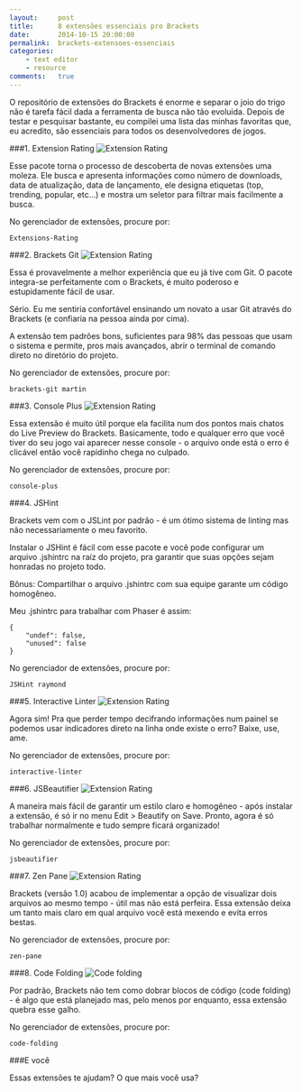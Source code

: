 ```yaml
---
layout:     post
title:      8 extensões essenciais pro Brackets
date:       2014-10-15 20:00:00
permalink:  brackets-extensoes-essenciais
categories: 
    - text editor
    - resource
comments:   true
---
```


O repositório de extensões do Brackets é enorme e separar o joio do trigo não é tarefa fácil dada a ferramenta de busca não tão evoluida. Depois de testar e pesquisar bastante, eu compilei uma lista das minhas favoritas que, eu acredito, são essenciais para todos os desenvolvedores de jogos.


###1. Extension Rating
![Extension Rating]({{site.baseurl}}/assets/brackets/extension_rating.png)

Esse pacote torna o processo de descoberta de novas extensões uma moleza. Ele busca e apresenta informações como número de downloads, data de atualização, data de lançamento, ele designa etiquetas (top, trending, popular, etc...) e mostra um seletor para filtrar mais facilmente a busca.

No gerenciador de extensões, procure por:

    Extensions-Rating

###2. Brackets Git
![Extension Rating]({{site.baseurl}}/assets/brackets/git.png)

Essa é provavelmente a melhor experiência que eu já tive com Git. O pacote integra-se perfeitamente com o Brackets, é muito poderoso e estupidamente fácil de usar.

Sério. Eu me sentiria confortável ensinando um novato a usar Git através do Brackets (e confiaria na pessoa ainda por cima).

A extensão tem padrões bons, suficientes para 98% das pessoas que usam o sistema e permite, pros mais avançados, abrir o terminal de comando direto no diretório do projeto.

No gerenciador de extensões, procure por:

    brackets-git martin
    
###3. Console Plus
![Extension Rating]({{site.baseurl}}/assets/brackets/console_plus.png)

Essa extensão é muito útil porque ela facilita num dos pontos mais chatos do Live Preview do Brackets. Basicamente, todo e qualquer erro que você tiver do seu jogo vai aparecer nesse console - o arquivo onde está o erro é clicável então você rapidinho chega no culpado.

No gerenciador de extensões, procure por:

    console-plus
    
###4. JSHint

Brackets vem com o JSLint por padrão - é um ótimo sistema de linting mas não necessariamente o meu favorito.

Instalar o JSHint é fácil com esse pacote e você pode configurar um arquivo .jshintrc na raíz do projeto, pra garantir que suas opções sejam honradas no projeto todo.

Bônus: Compartilhar o arquivo .jshintrc com sua equipe garante um código homogêneo.

Meu .jshintrc para trabalhar com Phaser é assim:

    {
        "undef": false,
        "unused": false
    }

No gerenciador de extensões, procure por:

    JSHint raymond

###5. Interactive Linter
![Extension Rating]({{site.baseurl}}/assets/brackets/linting.gif)

Agora sim! Pra que perder tempo decifrando informações num painel se podemos usar indicadores direto na linha onde existe o erro? Baixe, use, ame.

No gerenciador de extensões, procure por:

    interactive-linter

###6. JSBeautifier
![Extension Rating]({{site.baseurl}}/assets/brackets/beautify.gif)

A maneira mais fácil de garantir um estilo claro e homogêneo - após instalar a extensão, é só ir no menu Edit > Beautify on Save. Pronto, agora é só trabalhar normalmente e tudo sempre ficará organizado!

No gerenciador de extensões, procure por:

    jsbeautifier

###7. Zen Pane
![Extension Rating]({{site.baseurl}}/assets/brackets/zenpane.gif)

Brackets (versão 1.0) acabou de implementar a opção de visualizar dois arquivos ao mesmo tempo - útil mas não está perfeira. Essa extensão deixa um tanto mais claro em qual arquivo você está mexendo e evita erros bestas.

No gerenciador de extensões, procure por:

    zen-pane
    
###8. Code Folding
![Code folding]({{site.baseurl}}/assets/brackets/code_folding.png)

Por padrão, Brackets não tem como dobrar blocos de código (code folding) - é algo que está planejado mas, pelo menos por enquanto, essa extensão quebra esse galho.

No gerenciador de extensões, procure por:

    code-folding
    
###E você

Essas extensões te ajudam? O que mais você usa?
